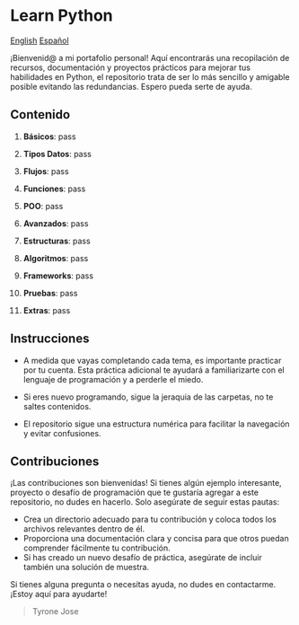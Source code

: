 # Learn Python

[English](english/readme.md)
[Español](espanol/readme.md)

¡Bienvenid@ a mi portafolio personal! Aquí encontrarás una recopilación de recursos, documentación y proyectos prácticos para mejorar tus habilidades en Python, el repositorio trata de ser lo más sencillo y amigable posible evitando las redundancias. Espero pueda serte de ayuda.

## Contenido

1. **Básicos**: pass

2. **Tipos Datos**: pass

3. **Flujos**: pass

4. **Funciones**: pass

5. **POO**: pass

6. **Avanzados**: pass

7. **Estructuras**: pass

8. **Algoritmos**: pass

9. **Frameworks**: pass

10. **Pruebas**: pass

11. **Extras**: pass

## Instrucciones

- A medida que vayas completando cada tema, es importante practicar por tu cuenta. Esta práctica adicional te ayudará a familiarizarte con el lenguaje de programación y a perderle el miedo.

- Si eres nuevo programando, sigue la jeraquia de las carpetas, no te saltes contenidos.

- El repositorio sigue una estructura numérica para facilitar la navegación y evitar confusiones.

## Contribuciones

¡Las contribuciones son bienvenidas! Si tienes algún ejemplo interesante, proyecto o desafío de programación que te gustaría agregar a este repositorio, no dudes en hacerlo. Solo asegúrate de seguir estas pautas:

- Crea un directorio adecuado para tu contribución y coloca todos los archivos relevantes dentro de él.
- Proporciona una documentación clara y concisa para que otros puedan comprender fácilmente tu contribución.
- Si has creado un nuevo desafío de práctica, asegúrate de incluir también una solución de muestra.

Si tienes alguna pregunta o necesitas ayuda, no dudes en contactarme. ¡Estoy aquí para ayudarte!

> Tyrone Jose
